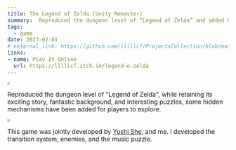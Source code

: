 ```yaml
---
title: The Legend of Zelda (Unity Remaster)
summary:  Reproduced the dungeon level of “Legend of Zelda” and added hidden mechanisms.
tags:
  - game
date: 2023-02-01
# external_link: https://github.com/lllllcf/ProjectsCollection/blob/master/zelda.md
links:
- name: Play It Online
  url: https://lllllcf.itch.io/legend-o-zelda
---
```


<img src="https://lllllcf.github.io/project/src/zelda_cover.png" style="zoom:35%;" />

Reproduced the dungeon level of "Legend of Zelda", while retaining its exciting story, fantastic background, and interesting puzzles, some hidden mechanisms have been added for players to explore.

<img src="https://lllllcf.github.io/project/src/P1G1.png" style="zoom:35%;" />

This game was jointly developed by <a href="https://yushi111.github.io/">Yushi She</a>, and me. I developed the transition system, enemies, and the music puzzle.